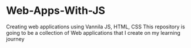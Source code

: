 # Web-Apps-With-JS
Creating web applications using Vannila JS, HTML, CSS
This repository is going to be a collection of Web applications that I create on my learning journey 
